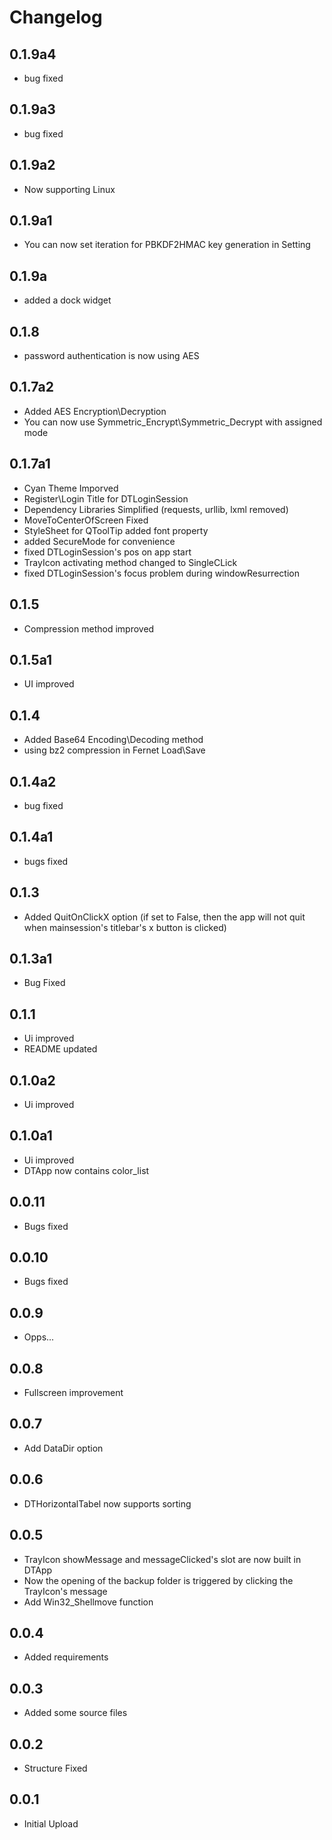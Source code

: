 # Changelog

## 0.1.9a4

- bug fixed

## 0.1.9a3

- bug fixed

## 0.1.9a2

- Now supporting Linux

## 0.1.9a1

- You can now set iteration for PBKDF2HMAC key generation in Setting

## 0.1.9a

- added a dock widget

## 0.1.8

- password authentication is now using AES

## 0.1.7a2

- Added AES Encryption\Decryption
- You can now use Symmetric_Encrypt\Symmetric_Decrypt with assigned mode

## 0.1.7a1

- Cyan Theme Imporved
- Register\Login Title for DTLoginSession
- Dependency Libraries Simplified (requests, urllib, lxml removed)
- MoveToCenterOfScreen Fixed
- StyleSheet for QToolTip added font property
- added SecureMode for convenience
- fixed DTLoginSession's pos on app start
- TrayIcon activating method changed to SingleCLick
- fixed DTLoginSession's focus problem during windowResurrection

## 0.1.5

- Compression method improved

## 0.1.5a1

- UI improved

## 0.1.4

- Added Base64 Encoding\Decoding method
- using bz2 compression in Fernet Load\Save

## 0.1.4a2

- bug fixed

## 0.1.4a1

- bugs fixed

## 0.1.3

- Added QuitOnClickX option (if set to False, then the app will not quit when mainsession's titlebar's x button is clicked)

## 0.1.3a1

- Bug Fixed

## 0.1.1

- Ui improved
- README updated

## 0.1.0a2

- Ui improved

## 0.1.0a1

- Ui improved
- DTApp now contains color_list

## 0.0.11

- Bugs fixed

## 0.0.10

- Bugs fixed

## 0.0.9

- Opps...

## 0.0.8

- Fullscreen improvement

## 0.0.7

- Add DataDir option

## 0.0.6

- DTHorizontalTabel now supports sorting

## 0.0.5

- TrayIcon showMessage and messageClicked's slot are now built in DTApp
- Now the opening of the backup folder is triggered by clicking the TrayIcon's message
- Add Win32_Shellmove function

## 0.0.4

- Added requirements

## 0.0.3

- Added some source files

## 0.0.2

- Structure Fixed

## 0.0.1

- Initial Upload
